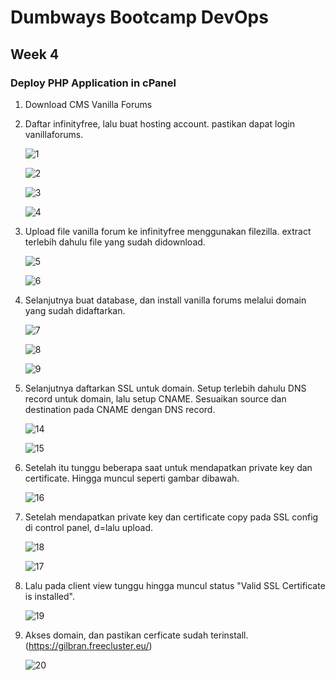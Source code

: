 # Dumbways Bootcamp DevOps
## Week 4
### Deploy PHP Application in cPanel



1. Download CMS Vanilla Forums
2. Daftar infinityfree, lalu buat hosting account. pastikan dapat login vanillaforums.
   
   ![1](/week4/DeployPHPApplicationincPanel/img/1.png)

   ![2](/week4/DeployPHPApplicationincPanel/img/2.png)

   ![3](/week4/DeployPHPApplicationincPanel/img/3.png)

   ![4](/week4/DeployPHPApplicationincPanel/img/4.png)
    
3. Upload file vanilla forum ke infinityfree menggunakan filezilla. extract terlebih dahulu file yang sudah didownload.

    ![5](/week4/DeployPHPApplicationincPanel/img/5.png)

    ![6](/week4/DeployPHPApplicationincPanel/img/6.png)

4. Selanjutnya buat database, dan install vanilla forums melalui domain yang sudah didaftarkan.
   
   ![7](/week4/DeployPHPApplicationincPanel/img/7.png)

   ![8](/week4/DeployPHPApplicationincPanel/img/8.png)

   ![9](/week4/DeployPHPApplicationincPanel/img/9.png)

5. Selanjutnya daftarkan SSL untuk domain. Setup terlebih dahulu DNS record untuk domain, lalu setup CNAME. Sesuaikan source dan destination pada CNAME dengan DNS record.
   
   ![14](/week4/DeployPHPApplicationincPanel/img/14.png)

   ![15](/week4/DeployPHPApplicationincPanel/img/15.png)

6. Setelah itu tunggu beberapa saat untuk mendapatkan private key dan certificate. Hingga muncul seperti gambar dibawah.
   
   ![16](/week4/DeployPHPApplicationincPanel/img/16.png)

7. Setelah mendapatkan private key dan certificate copy pada SSL config di control panel, d=lalu upload.
   
   ![18](/week4/DeployPHPApplicationincPanel/img/18.png)

   ![17](/week4/DeployPHPApplicationincPanel/img/17.png)

8. Lalu pada client view tunggu hingga muncul status "Valid SSL Certificate is installed".

    ![19](/week4/DeployPHPApplicationincPanel/img/19.png)

9. Akses domain, dan pastikan cerficate sudah terinstall. (https://gilbran.freecluster.eu/)
    
    ![20](/week4/DeployPHPApplicationincPanel/img/20.png)